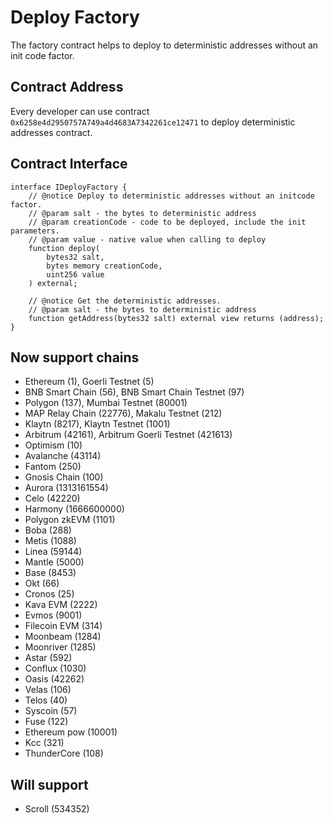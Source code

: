 # Deploy Factory

The factory contract helps to deploy to deterministic addresses without an init code factor.

## Contract Address

Every developer can use contract `0x6258e4d2950757A749a4d4683A7342261ce12471` to deploy deterministic addresses contract.

## Contract Interface

```solidity
interface IDeployFactory {
    // @notice Deploy to deterministic addresses without an initcode factor.
    // @param salt - the bytes to deterministic address
    // @param creationCode - code to be deployed, include the init parameters.
    // @param value - native value when calling to deploy
    function deploy(
        bytes32 salt,
        bytes memory creationCode,
        uint256 value
    ) external;

    // @notice Get the deterministic addresses.
    // @param salt - the bytes to deterministic address
    function getAddress(bytes32 salt) external view returns (address);
}

```

## Now support chains

-   Ethereum (1), Goerli Testnet (5)
-   BNB Smart Chain (56), BNB Smart Chain Testnet (97)
-   Polygon (137), Mumbai Testnet (80001)
-   MAP Relay Chain (22776), Makalu Testnet (212)
-   Klaytn (8217), Klaytn Testnet (1001)
-   Arbitrum (42161), Arbitrum Goerli Testnet (421613)
-   Optimism (10)
-   Avalanche (43114)
-   Fantom (250)
-   Gnosis Chain (100)
-   Aurora (1313161554)
-   Celo (42220)
-   Harmony (1666600000)
-   Polygon zkEVM (1101)
-   Boba (288)
-   Metis (1088)
-   Linea (59144)
-   Mantle (5000)
-   Base (8453)
-   Okt (66)
-   Cronos (25)
-   Kava EVM (2222)
-   Evmos (9001)
-   Filecoin EVM (314)
-   Moonbeam (1284)
-   Moonriver (1285)
-   Astar (592)
-   Conflux (1030)
-   Oasis (42262)
-   Velas (106)
-   Telos (40)
-   Syscoin (57)
-   Fuse (122)
-   Ethereum pow (10001)
-   Kcc (321)
-   ThunderCore (108)

## Will support

-   Scroll (534352)
